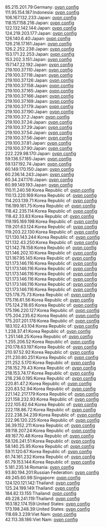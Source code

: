 85.215.201.79:Germany: [ovpn config](vpn/85_215_201_79.ovpn)  
111.95.154.187:Indonesia: [ovpn config](vpn/111_95_154_187.ovpn)  
106.167.132.233:Japan: [ovpn config](vpn/106_167_132_233.ovpn)  
118.157.158.218:Japan: [ovpn config](vpn/118_157_158_218.ovpn)  
122.132.142.144:Japan: [ovpn config](vpn/122_132_142_144.ovpn)  
124.219.203.177:Japan: [ovpn config](vpn/124_219_203_177.ovpn)  
126.140.6.40:Japan: [ovpn config](vpn/126_140_6_40.ovpn)  
126.216.17.161:Japan: [ovpn config](vpn/126_216_17_161.ovpn)  
126.2.252.238:Japan: [ovpn config](vpn/126_2_252_238.ovpn)  
153.171.22.253:Japan: [ovpn config](vpn/153_171_22_253.ovpn)  
153.202.3.151:Japan: [ovpn config](vpn/153_202_3_151.ovpn)  
157.147.22.192:Japan: [ovpn config](vpn/157_147_22_192.ovpn)  
219.100.37.110:Japan: [ovpn config](vpn/219_100_37_110.ovpn)  
219.100.37.118:Japan: [ovpn config](vpn/219_100_37_118.ovpn)  
219.100.37.126:Japan: [ovpn config](vpn/219_100_37_126.ovpn)  
219.100.37.158:Japan: [ovpn config](vpn/219_100_37_158.ovpn)  
219.100.37.165:Japan: [ovpn config](vpn/219_100_37_165.ovpn)  
219.100.37.166:Japan: [ovpn config](vpn/219_100_37_166.ovpn)  
219.100.37.169:Japan: [ovpn config](vpn/219_100_37_169.ovpn)  
219.100.37.179:Japan: [ovpn config](vpn/219_100_37_179.ovpn)  
219.100.37.190:Japan: [ovpn config](vpn/219_100_37_190.ovpn)  
219.100.37.2:Japan: [ovpn config](vpn/219_100_37_2.ovpn)  
219.100.37.24:Japan: [ovpn config](vpn/219_100_37_24.ovpn)  
219.100.37.29:Japan: [ovpn config](vpn/219_100_37_29.ovpn)  
219.100.37.54:Japan: [ovpn config](vpn/219_100_37_54.ovpn)  
219.100.37.56:Japan: [ovpn config](vpn/219_100_37_56.ovpn)  
219.100.37.81:Japan: [ovpn config](vpn/219_100_37_81.ovpn)  
219.100.37.90:Japan: [ovpn config](vpn/219_100_37_90.ovpn)  
222.229.98.170:Japan: [ovpn config](vpn/222_229_98_170.ovpn)  
59.136.57.185:Japan: [ovpn config](vpn/59_136_57_185.ovpn)  
59.137.192.74:Japan: [ovpn config](vpn/59_137_192_74.ovpn)  
60.149.170.150:Japan: [ovpn config](vpn/60_149_170_150.ovpn)  
60.236.14.243:Japan: [ovpn config](vpn/60_236_14_243.ovpn)  
60.34.247.176:Japan: [ovpn config](vpn/60_34_247_176.ovpn)  
60.99.149.193:Japan: [ovpn config](vpn/60_99_149_193.ovpn)  
110.11.240.56:Korea Republic of: [ovpn config](vpn/110_11_240_56.ovpn)  
110.13.220.169:Korea Republic of: [ovpn config](vpn/110_13_220_169.ovpn)  
114.203.139.71:Korea Republic of: [ovpn config](vpn/114_203_139_71.ovpn)  
116.199.161.75:Korea Republic of: [ovpn config](vpn/116_199_161_75.ovpn)  
118.42.235.114:Korea Republic of: [ovpn config](vpn/118_42_235_114.ovpn)  
118.42.33.83:Korea Republic of: [ovpn config](vpn/118_42_33_83.ovpn)  
119.195.169.198:Korea Republic of: [ovpn config](vpn/119_195_169_198.ovpn)  
119.201.63.124:Korea Republic of: [ovpn config](vpn/119_201_63_124.ovpn)  
119.203.22.130:Korea Republic of: [ovpn config](vpn/119_203_22_130.ovpn)  
121.130.143.244:Korea Republic of: [ovpn config](vpn/121_130_143_244.ovpn)  
121.132.43.250:Korea Republic of: [ovpn config](vpn/121_132_43_250.ovpn)  
121.142.78.158:Korea Republic of: [ovpn config](vpn/121_142_78_158.ovpn)  
121.146.202.10:Korea Republic of: [ovpn config](vpn/121_146_202_10.ovpn)  
121.167.95.145:Korea Republic of: [ovpn config](vpn/121_167_95_145.ovpn)  
121.173.146.116:Korea Republic of: [ovpn config](vpn/121_173_146_116.ovpn)  
121.173.146.116:Korea Republic of: [ovpn config](vpn/121_173_146_116.ovpn)  
121.173.146.116:Korea Republic of: [ovpn config](vpn/121_173_146_116.ovpn)  
121.173.146.116:Korea Republic of: [ovpn config](vpn/121_173_146_116.ovpn)  
121.173.146.116:Korea Republic of: [ovpn config](vpn/121_173_146_116.ovpn)  
121.173.146.116:Korea Republic of: [ovpn config](vpn/121_173_146_116.ovpn)  
125.178.75.73:Korea Republic of: [ovpn config](vpn/125_178_75_73.ovpn)  
175.116.61.56:Korea Republic of: [ovpn config](vpn/175_116_61_56.ovpn)  
175.124.218.65:Korea Republic of: [ovpn config](vpn/175_124_218_65.ovpn)  
175.196.220.127:Korea Republic of: [ovpn config](vpn/175_196_220_127.ovpn)  
175.204.235.62:Korea Republic of: [ovpn config](vpn/175_204_235_62.ovpn)  
175.207.201.178:Korea Republic of: [ovpn config](vpn/175_207_201_178.ovpn)  
183.102.43.104:Korea Republic of: [ovpn config](vpn/183_102_43_104.ovpn)  
1.238.37.41:Korea Republic of: [ovpn config](vpn/1_238_37_41.ovpn)  
1.251.148.25:Korea Republic of: [ovpn config](vpn/1_251_148_25.ovpn)  
1.255.206.52:Korea Republic of: [ovpn config](vpn/1_255_206_52.ovpn)  
210.178.63.197:Korea Republic of: [ovpn config](vpn/210_178_63_197.ovpn)  
210.97.52.92:Korea Republic of: [ovpn config](vpn/210_97_52_92.ovpn)  
211.230.80.251:Korea Republic of: [ovpn config](vpn/211_230_80_251.ovpn)  
211.252.5.170:Korea Republic of: [ovpn config](vpn/211_252_5_170.ovpn)  
218.152.79.43:Korea Republic of: [ovpn config](vpn/218_152_79_43.ovpn)  
218.153.74.17:Korea Republic of: [ovpn config](vpn/218_153_74_17.ovpn)  
218.236.0.195:Korea Republic of: [ovpn config](vpn/218_236_0_195.ovpn)  
220.81.47.2:Korea Republic of: [ovpn config](vpn/220_81_47_2.ovpn)  
220.83.52.94:Korea Republic of: [ovpn config](vpn/220_83_52_94.ovpn)  
221.142.217.179:Korea Republic of: [ovpn config](vpn/221_142_217_179.ovpn)  
221.158.232.93:Korea Republic of: [ovpn config](vpn/221_158_232_93.ovpn)  
222.105.82.64:Korea Republic of: [ovpn config](vpn/222_105_82_64.ovpn)  
222.118.86.72:Korea Republic of: [ovpn config](vpn/222_118_86_72.ovpn)  
222.238.34.239:Korea Republic of: [ovpn config](vpn/222_238_34_239.ovpn)  
222.96.120.225:Korea Republic of: [ovpn config](vpn/222_96_120_225.ovpn)  
36.39.152.211:Korea Republic of: [ovpn config](vpn/36_39_152_211.ovpn)  
39.118.207.24:Korea Republic of: [ovpn config](vpn/39_118_207_24.ovpn)  
49.167.70.48:Korea Republic of: [ovpn config](vpn/49_167_70_48.ovpn)  
58.126.241.51:Korea Republic of: [ovpn config](vpn/58_126_241_51.ovpn)  
58.140.25.95:Korea Republic of: [ovpn config](vpn/58_140_25_95.ovpn)  
59.11.120.67:Korea Republic of: [ovpn config](vpn/59_11_120_67.ovpn)  
61.74.161.232:Korea Republic of: [ovpn config](vpn/61_74_161_232.ovpn)  
61.79.153.144:Korea Republic of: [ovpn config](vpn/61_79_153_144.ovpn)  
5.181.235.14:Romania: [ovpn config](vpn/5_181_235_14.ovpn)  
93.80.194.201:Russian Federation: [ovpn config](vpn/93_80_194_201.ovpn)  
49.245.60.98:Singapore: [ovpn config](vpn/49_245_60_98.ovpn)  
124.120.121.142:Thailand: [ovpn config](vpn/124_120_121_142.ovpn)  
125.24.199.149:Thailand: [ovpn config](vpn/125_24_199_149.ovpn)  
184.82.13.155:Thailand: [ovpn config](vpn/184_82_13_155.ovpn)  
49.228.241.119:Thailand: [ovpn config](vpn/49_228_241_119.ovpn)  
163.182.174.159:United States: [ovpn config](vpn/163_182_174_159.ovpn)  
173.198.248.39:United States: [ovpn config](vpn/173_198_248_39.ovpn)  
118.69.3.239:Viet Nam: [ovpn config](vpn/118_69_3_239.ovpn)  
42.113.38.186:Viet Nam: [ovpn config](vpn/42_113_38_186.ovpn)  
